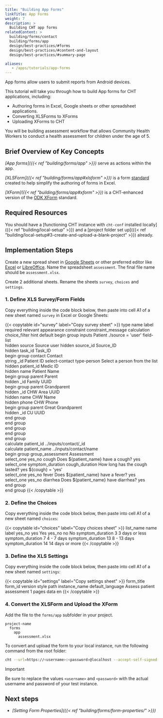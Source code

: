 ```yaml
---
title: "Building App Forms"
linkTitle: App Forms
weight: 7
description: >
  Building CHT app forms
relatedContent: >
  building/forms/contact
  building/forms/app
  design/best-practices/#forms
  design/best-practices/#content-and-layout
  design/best-practices/#summary-page

aliases:
   - /apps/tutorials/app-forms
---
```


<style>
.copy-btn {
  display: inline-flex;
  align-items: center;
  gap: 0.5em;
  background: #f3f4f6;
  color: #374151;
  border: 1px solid #d1d5db;
  border-radius: 6px;
  padding: 0.35em 0.9em;
  font-size: 0.95em;
  font-weight: 500;
  cursor: pointer;
  transition: background 0.2s, color 0.2s;
}
.copy-btn:hover {
  background: #e5e7eb;
  color: #111827;
}
.copy-btn:active {
  background: #d1d5db;
}
#copied-msg {
  display: none;
  color: #388e3c;
  font-weight: bold;
  margin-left: 10px;
  font-size: 1em;
}
.tsv-table {
  background: #f9fafb;
  border: 1px solid #e5e7eb;
  border-radius: 6px;
  padding: 12px;
  font-family: monospace;
  font-size: 0.98em;
  overflow-x: auto;
  white-space: pre;
  margin-top: 0.5em;
}
</style>

App forms allow users to submit reports from Android devices.

This tutorial will take you through how to build App forms for CHT applications, including:

- Authoring forms in Excel, Google sheets or other spreadsheet applications.
- Converting XLSForms to XForms
- Uploading XForms to CHT

You will be building assessment workflow that allows Community Health Workers to conduct a health assessment for children under the age of 5.

## Brief Overview of Key Concepts

*[App forms]({{< ref "building/forms/app" >}})* serve as actions within the app.

*[XLSForm]({{< ref "building/forms/app#xlsform" >}})* is a form [standard](http://xlsform.org/en/) created to help simplify the authoring of forms in Excel.

*[XForm]({{< ref "building/forms/app#xform" >}})* is a CHT-enhanced version of the [ODK XForm](https://getodk.github.io/xforms-spec/) standard.

## Required Resources

You should have a [functioning CHT instance with `cht-conf` installed locally]({{< ref "building/local-setup" >}}) and a [project folder set up]({{< ref "building/local-setup#3-create-and-upload-a-blank-project" >}}) already.

## Implementation Steps

Create a new spread sheet in [Google Sheets](https://workspace.google.com/products/sheets/)  or other preferred editor like [Excel](https://www.microsoft.com/en-us/microsoft-365/excel) or [LibreOffice](https://www.libreoffice.org/). Name the spreadsheet `assessment`. The final file name should be `assessment.xlsx`.

Create 2 additional sheets. Rename the sheets `survey`, `choices` and `settings`.

### 1. Define XLS Survey/Form Fields

Copy everything inside the code block below, then paste into cell A1 of a new sheet named `survey` in Excel or Google Sheets:

{{< copytable id="survey" label="Copy survey sheet" >}}
type	name	label	required	relevant	appearance	constraint	constraint_message	calculation	choice_filter	hint	default
begin group	inputs	Patient		./source = 'user'	field-list						
hidden	source	Source								user
hidden	source_id	Source_ID								
hidden	task_id	Task_ID								
begin group	contact	Contact								
string	_id	Patient ID			select-contact type-person				Select a person from the list	
hidden	patient_id	Medic ID								
hidden	name	Patient Name								
begin group	parent	Parent								
hidden	_id	Family UUID								
begin group	parent	Grandparent								
hidden	_id	CHW Area UUID								
hidden	name	CHW Name								
hidden	phone	CHW Phone								
begin group	parent	Great Grandparent								
hidden	_id	CU UUID								
end group										
end group										
end group										
end group										
end group										
calculate	patient_id						../inputs/contact/_id			
calculate	patient_name						../inputs/contact/name			
begin group	group_assessment	Assessment								
select_one yes_no	cough	Does ${patient_name} have a cough?	yes							
select_one symptom_duration	cough_duration	How long has the cough lasted?	yes	${cough} = 'yes'						
select_one yes_no	fever	Does ${patient_name} have a fever?	yes							
select_one yes_no	diarrhea	Does ${patient_name} have diarrhea?	yes							
end group										
end group
{{< /copytable >}}

### 2. Define the Choices

Copy everything inside the code block below, then paste into cell A1 of a new sheet named `choices`:

{{< copytable id="choices" label="Copy choices sheet" >}}
list_name	name	label
yes_no	yes	Yes
yes_no	no	No
symptom_duration	3	3 days or less
symptom_duration	7	4 - 7 days
symptom_duration	13	8 - 13 days
symptom_duration	14	14 days or more
{{< /copytable >}}

### 3. Define the XLS Settings

Copy everything inside the code block below, then paste into cell A1 of a new sheet named `settings`:

{{< copytable id="settings" label="Copy settings sheet" >}}
form_title	form_id	version	style	path	instance_name	default_language
Assess patient	assessment	1	pages	data		en
{{< /copytable >}}

### 4. Convert the XLSForm and Upload the XForm

Add the file to the `forms/app` subfolder in your project.

```text
project-name
  forms
    app
      assessment.xlsx
```

To convert and upload the form to your local instance, run the following command from the root folder:

```zsh
cht --url=https://<username>:<password>@localhost --accept-self-signed-certs convert-app-forms upload-app-forms -- assessment
```

> [!IMPORTANT] 
> Be sure to replace the values `<username>` and `<password>` with the actual username and password of your test instance.

## Next steps

- *[Setting Form Properties]({{< ref "building/forms/form-properties/" >}})*
